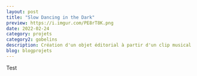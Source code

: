 ```yaml
---
layout: post
title: "Slow Dancing in the Dark"
preview: https://i.imgur.com/PE8rT8K.png
date: 2022-02-24
category: projets
category2: gobelins
description: Création d'un objet éditorial à partir d'un clip musical
blog: blogprojets
---
```


Test
